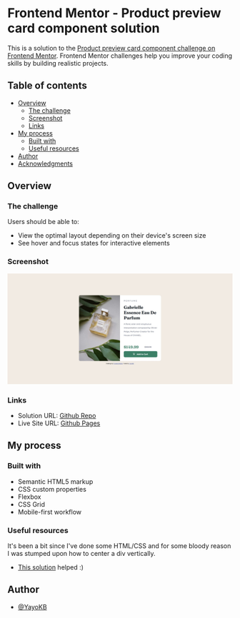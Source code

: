 # Frontend Mentor - Product preview card component solution

This is a solution to the [Product preview card component challenge on Frontend Mentor](https://www.frontendmentor.io/challenges/product-preview-card-component-GO7UmttRfa). Frontend Mentor challenges help you improve your coding skills by building realistic projects.

## Table of contents

- [Overview](#overview)
  - [The challenge](#the-challenge)
  - [Screenshot](#screenshot)
  - [Links](#links)
- [My process](#my-process)
  - [Built with](#built-with)
  - [Useful resources](#useful-resources)
- [Author](#author)
- [Acknowledgments](#acknowledgments)

## Overview

### The challenge

Users should be able to:

- View the optimal layout depending on their device's screen size
- See hover and focus states for interactive elements

### Screenshot

![](./Screenshot.jpg)

### Links

- Solution URL: [Github Repo](https://github.com/YayoKB/product-review-card-component)
- Live Site URL: [Github Pages](https://yayokb.github.io/product-review-card-component/)

## My process

### Built with

- Semantic HTML5 markup
- CSS custom properties
- Flexbox
- CSS Grid
- Mobile-first workflow

### Useful resources

It's been a bit since I've done some HTML/CSS and for some bloody reason I was stumped upon how to center a div vertically.

- [This solution](https://glitch.com/~center-me-lad-land) helped :)

## Author

- [@YayoKB](https://www.frontendmentor.io/profile/YayoKB)
